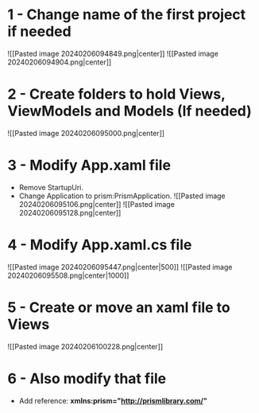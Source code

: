 # 1 - Change name of the first project if needed
![[Pasted image 20240206094849.png|center]]
![[Pasted image 20240206094904.png|center]]
# 2 - Create folders to hold Views, ViewModels and Models (If needed)
![[Pasted image 20240206095000.png|center]]
# 3 - Modify App.xaml file
- Remove StartupUri.
- Change Application to prism:PrismApplication.
![[Pasted image 20240206095106.png|center]]
![[Pasted image 20240206095128.png|center]]
# 4 - Modify App.xaml.cs file
![[Pasted image 20240206095447.png|center|500]]
![[Pasted image 20240206095508.png|center|1000]]
# 5 - Create or move an xaml file to Views
![[Pasted image 20240206100228.png|center]]
# 6 - Also modify that file

- Add reference: **xmlns:prism="http://prismlibrary.com/"**